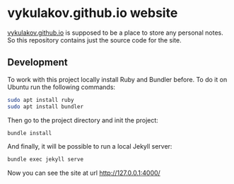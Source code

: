 # vykulakov.github.io website

[vykulakov.github.io](https://vykulakov.github.io) is supposed to be a place
to store any personal notes. So this repository contains just the source code
for the site.

## Development

To work with this project locally install Ruby and Bundler before. To do it on
Ubuntu run the following commands:
```bash
sudo apt install ruby
sudo apt install bundler
```

Then go to the project directory and init the project:
```bash
bundle install
```

And finally, it will be possible to run a local Jekyll server:
```bash
bundle exec jekyll serve
```

Now you can see the site at url http://127.0.0.1:4000/
